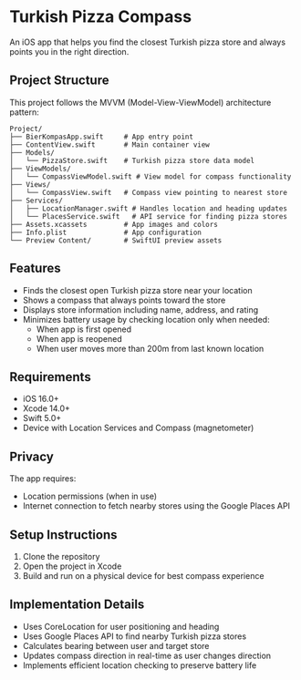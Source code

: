 # Turkish Pizza Compass

An iOS app that helps you find the closest Turkish pizza store and always points you in the right direction.

## Project Structure

This project follows the MVVM (Model-View-ViewModel) architecture pattern:

```
Project/
├── BierKompasApp.swift     # App entry point
├── ContentView.swift       # Main container view
├── Models/
│   └── PizzaStore.swift    # Turkish pizza store data model
├── ViewModels/
│   └── CompassViewModel.swift # View model for compass functionality
├── Views/
│   └── CompassView.swift   # Compass view pointing to nearest store
├── Services/
│   ├── LocationManager.swift # Handles location and heading updates
│   └── PlacesService.swift   # API service for finding pizza stores
├── Assets.xcassets         # App images and colors
├── Info.plist              # App configuration
└── Preview Content/        # SwiftUI preview assets
```

## Features

- Finds the closest open Turkish pizza store near your location
- Shows a compass that always points toward the store
- Displays store information including name, address, and rating
- Minimizes battery usage by checking location only when needed:
  - When app is first opened
  - When app is reopened
  - When user moves more than 200m from last known location

## Requirements

- iOS 16.0+
- Xcode 14.0+
- Swift 5.0+
- Device with Location Services and Compass (magnetometer)

## Privacy

The app requires:
- Location permissions (when in use)
- Internet connection to fetch nearby stores using the Google Places API

## Setup Instructions

1. Clone the repository
2. Open the project in Xcode
3. Build and run on a physical device for best compass experience

## Implementation Details

- Uses CoreLocation for user positioning and heading
- Uses Google Places API to find nearby Turkish pizza stores
- Calculates bearing between user and target store
- Updates compass direction in real-time as user changes direction
- Implements efficient location checking to preserve battery life 